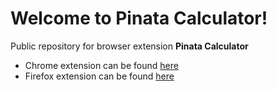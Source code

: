 # Welcome to Pinata Calculator!
Public repository for browser extension **Pinata Calculator**
- Chrome extension can be found <a href="https://chrome.google.com/webstore/detail/pi%C3%B1ata-calculator/jmbnlhnfejdnjjmcjililfcakpiapkco">here</a>
- Firefox extension can be found <a href="https://addons.mozilla.org/en-US/firefox/addon/pi%C3%B1ata-calculator">here</a>
